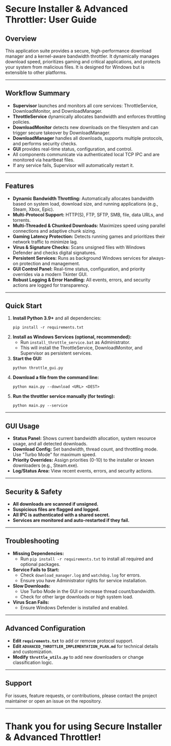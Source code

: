 # Secure Installer & Advanced Throttler: User Guide

## Overview
This application suite provides a secure, high-performance download manager and a kernel-aware bandwidth throttler. It dynamically manages download speed, prioritizes gaming and critical applications, and protects your system from malicious files. It is designed for Windows but is extensible to other platforms.

---

## Workflow Summary
- **Supervisor** launches and monitors all core services: ThrottleService, DownloadMonitor, and DownloadManager.
- **ThrottleService** dynamically allocates bandwidth and enforces throttling policies.
- **DownloadMonitor** detects new downloads on the filesystem and can trigger secure takeover by DownloadManager.
- **DownloadManager** handles all downloads, supports multiple protocols, and performs security checks.
- **GUI** provides real-time status, configuration, and control.
- All components communicate via authenticated local TCP IPC and are monitored via heartbeat files.
- If any service fails, Supervisor will automatically restart it.

---

## Features
- **Dynamic Bandwidth Throttling:** Automatically allocates bandwidth based on system load, download size, and running applications (e.g., Steam, Xbox, Epic).
- **Multi-Protocol Support:** HTTP(S), FTP, SFTP, SMB, file, data URLs, and torrents.
- **Multi-Threaded & Chunked Downloads:** Maximizes speed using parallel connections and adaptive chunk sizing.
- **Gaming Latency Protection:** Detects running games and prioritizes their network traffic to minimize lag.
- **Virus & Signature Checks:** Scans unsigned files with Windows Defender and checks digital signatures.
- **Persistent Services:** Runs as background Windows services for always-on protection and management.
- **GUI Control Panel:** Real-time status, configuration, and priority overrides via a modern Tkinter GUI.
- **Robust Logging & Error Handling:** All events, errors, and security actions are logged for transparency.

---

## Quick Start
1. **Install Python 3.9+** and all dependencies:
   ```
   pip install -r requirements.txt
   ```
2. **Install as Windows Services (optional, recommended):**
   - Run `install_throttle_service.bat` as Administrator.
   - This will install the ThrottleService, DownloadMonitor, and Supervisor as persistent services.
3. **Start the GUI:**
   ```
   python throttle_gui.py
   ```
4. **Download a file from the command line:**
   ```
   python main.py --download <URL> <DEST>
   ```
5. **Run the throttler service manually (for testing):**
   ```
   python main.py --service
   ```

---

## GUI Usage
- **Status Panel:** Shows current bandwidth allocation, system resource usage, and all detected downloads.
- **Download Config:** Set bandwidth, thread count, and throttling mode. Use "Turbo Mode" for maximum speed.
- **Priority Overrides:** Assign priorities (0-10) to the installer or known downloaders (e.g., Steam.exe).
- **Log/Status Area:** View recent events, errors, and security actions.

---

## Security & Safety
- **All downloads are scanned if unsigned.**
- **Suspicious files are flagged and logged.**
- **All IPC is authenticated with a shared secret.**
- **Services are monitored and auto-restarted if they fail.**

---

## Troubleshooting
- **Missing Dependencies:**
  - Run `pip install -r requirements.txt` to install all required and optional packages.
- **Service Fails to Start:**
  - Check `download_manager.log` and `watchdog.log` for errors.
  - Ensure you have Administrator rights for service installation.
- **Slow Downloads:**
  - Use Turbo Mode in the GUI or increase thread count/bandwidth.
  - Check for other large downloads or high system load.
- **Virus Scan Fails:**
  - Ensure Windows Defender is installed and enabled.

---

## Advanced Configuration
- **Edit `requirements.txt`** to add or remove protocol support.
- **Edit `ADVANCED_THROTTLER_IMPLEMENTATION_PLAN.md`** for technical details and customization.
- **Modify `throttle_utils.py`** to add new downloaders or change classification logic.

---

## Support
For issues, feature requests, or contributions, please contact the project maintainer or open an issue on the repository.

---

# Thank you for using Secure Installer & Advanced Throttler!
